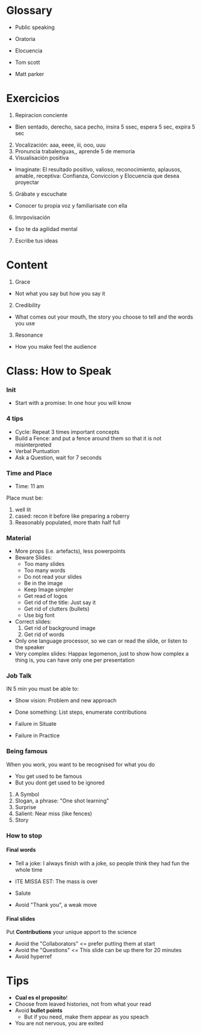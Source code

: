 # Glossary

* Public speaking
* Oratoria
* Elocuencia

* Tom scott
* Matt parker

# Exercicios

1. Repiracion conciente
  * Bien sentado, derecho, saca pecho, insira 5 ssec, espera 5 sec, expira 5 sec
2. Vocalización: aaa, eeee, iii, ooo, uuu
3. Pronuncia trabalenguas,, aprende 5 de memoria
4. Visualisación positiva
  * Imaginate: El resultado positivo, valioso, reconocimiento, aplausos, amable, receptiva: Confianza, Conviccion y Elocuencia que desea proyectar
5. Grábate y escuchate
  * Conocer tu propia voz y familiarisate con ella
6. Imrpovisación
  * Eso te da agilidad mental
7. Escribe tus ideas

# Content

1. Grace
  * Not what you say but how you say it
2. Credibility
  * What comes out your mouth, the story you choose to tell and the words you use
3. Resonance
  * How you make feel the audience


# Class: How to Speak

### Init

* Start with a promise: In one hour you will know

### 4 tips

* Cycle: Repeat 3 times important concepts
* Build a Fence: and put a fence around them so that it is not misinterpreted
* Verbal Puntuation
* Ask a Question, wait for 7 seconds


### Time and Place

* Time: 11 am

Place must be:
1. well lit
2. cased: recon it before like preparing a roberry
3. Reasonably populated, more thatn half full


### Material

* More props (i.e. artefacts), less powerpoints
* Beware Slides:
    * Too many slides
    * Too many words
    * Do not read your slides
    * Be in the image
    * Keep Image simpler
    * Get read of logos
    * Get rid of the title: Just say it
    * Get rid of clutters (bullets)
    * Use big font
* Correct slides:
    1. Get rid of background image
    2. Get rid of words
* Only one language processor, so we can or read the slide, or listen to the speaker
* Very complex slides: Happax legomenon, just to show how complex a thing is, you can have only one per presentation

### Job Talk


IN 5 min you must be able to:
* Show vision: Problem and new approach
* Done something: List steps, enumerate contributions

* Failure in Situate
* Failure in Practice

### Being famous

When you work, you want to be recognised for what you do

* You get used to be famous
* But you dont get used to be ignored

1. A Symbol
2. Slogan, a phrase: "One shot learning"
3. Surprise
4. Salient: Near miss (like fences)
5. Story


### How to stop

#### Final words

* Tell a joke: I always finish with a joke, so people think they had fun the whole time
* ITE MISSA EST: The mass is over
* Salute

* Avoid "Thank you", a weak move

#### Final slides

Put __Contributions__ your unique apport to the science

* Avoid the "Collaborators" <= prefer putting them at start
* Avoid the "Questions" <= This slide can be up there for 20 minutes
* Avoid hyperref

# Tips

* __Cual es el proposito__!
* Choose from leaved histories, not from what your read
* Avoid __bullet points__
  * But if you need, make them appear as you speach
* You are not nervous, you are exited
